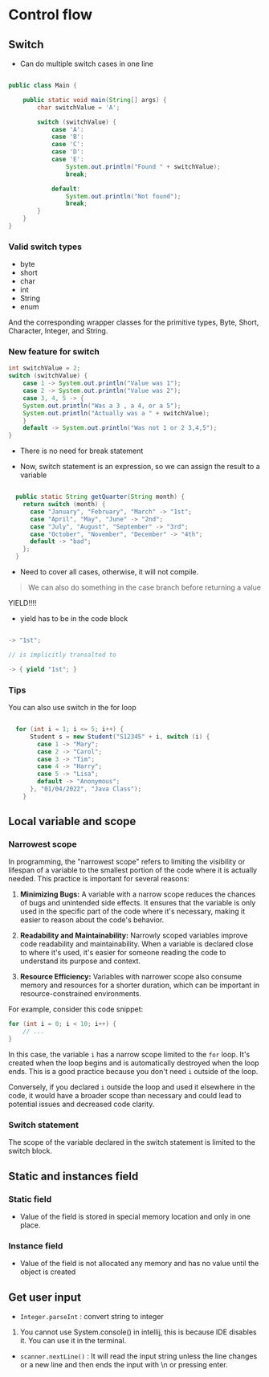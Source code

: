 # Control flow

## Switch

- Can do multiple switch cases in one line

```java

public class Main {

    public static void main(String[] args) {
        char switchValue = 'A';

        switch (switchValue) {
            case 'A':
            case 'B':
            case 'C':
            case 'D':
            case 'E':
                System.out.println("Found " + switchValue);
                break;

            default:
                System.out.println("Not found");
                break;
        }
    }
}

```


### Valid switch types

- byte
- short
- char
- int
- String
- enum

And the corresponding wrapper classes for the primitive types, Byte, Short, Character, Integer, and String.


### New feature for switch

```java
int switchValue = 2;
switch (switchValue) {
    case 1 -> System.out.println("Value was 1");
    case 2 -> System.out.println("Value was 2");
    case 3, 4, 5 -> {
    System.out.println("Was a 3 , a 4, or a 5");
    System.out.println("Actually was a " + switchValue);
    }
    default -> System.out.println("Was not 1 or 2 3,4,5");
}
``` 

- There is no need for break statement

- Now, switch statement is an expression, so we can assign the result to a variable

```java

  public static String getQuarter(String month) {
    return switch (month) {
      case "January", "February", "March" -> "1st";
      case "April", "May", "June" -> "2nd";
      case "July", "August", "September" -> "3rd";
      case "October", "November", "December" -> "4th";
      default -> "bad";
    };
  }
```

- Need to cover all cases, otherwise, it will not compile.


> We can also do something in the case branch before returning a value

YIELD!!!!

- yield has to be in the code block

```java

-> "1st"; 

// is implicitly transalted to

-> { yield "1st"; }

```

### Tips

You can also use switch in the for loop
  
```java

  for (int i = 1; i <= 5; i++) {
      Student s = new Student("S12345" + i, switch (i) {
        case 1 -> "Mary";
        case 2 -> "Carol";
        case 3 -> "Tim";
        case 4 -> "Harry";
        case 5 -> "Lisa";
        default -> "Anonymous";
      }, "01/04/2022", "Java Class");
    }

```

## Local variable and scope

### Narrowest scope

In programming, the "narrowest scope" refers to limiting the visibility or lifespan of a variable to the smallest portion of the code where it is actually needed. This practice is important for several reasons:

1. **Minimizing Bugs:** A variable with a narrow scope reduces the chances of bugs and unintended side effects. It ensures that the variable is only used in the specific part of the code where it's necessary, making it easier to reason about the code's behavior.

2. **Readability and Maintainability:** Narrowly scoped variables improve code readability and maintainability. When a variable is declared close to where it's used, it's easier for someone reading the code to understand its purpose and context.

3. **Resource Efficiency:** Variables with narrower scope also consume memory and resources for a shorter duration, which can be important in resource-constrained environments.

For example, consider this code snippet:

```java
for (int i = 0; i < 10; i++) {
    // ...
}
```

In this case, the variable `i` has a narrow scope limited to the `for` loop. It's created when the loop begins and is automatically destroyed when the loop ends. This is a good practice because you don't need `i` outside of the loop.

Conversely, if you declared `i` outside the loop and used it elsewhere in the code, it would have a broader scope than necessary and could lead to potential issues and decreased code clarity.

### Switch statement

The scope of the variable declared in the switch statement is limited to the switch block.



## Static and instances field

### Static field

- Value of the field is stored in special memory location and only in one place.

### Instance field

- Value of the field is not allocated any memory and has no value until the object is created


## Get user input

- `Integer.parseInt` : convert string to integer

1. You cannot use System.console() in intellij, this is because IDE disables it. You can use it in the terminal.

- `scanner.nextLine()` :  It will read the input string unless the line changes or a new line and then ends the input with \n or pressing enter.